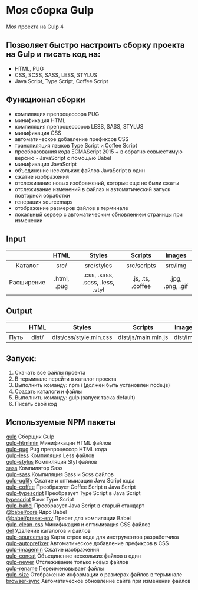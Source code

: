 # Моя сборка Gulp
Моя проекта на Gulp 4  

## Позволяет быстро настроить сборку проекта на Gulp и писать код на:

 - HTML, PUG
 - CSS, SCSS, SASS, LESS, STYLUS
 - Java Script, Type Script, Coffee Script

## Функционал сборки
 - компиляция препроцессора PUG
 - минификация HTML
 - компиляция препроцессоров LESS, SASS, STYLUS
 - минификация CSS
 - автоматическое добавление префиксов CSS
 - транспиляция языков Type Script и Coffee Script
 - преобразования кода ECMAScript 2015 + в обратно совместимую версию  - JavaScript с помощью Babel
 - минификация JavaScript
 - объединение нескольких файлов JavaScript в один
 - сжатие изображений
 - отслеживание новых изображений, которые еще не были сжаты
 - отслеживание изменений в файлах и автоматический запуск повторной обработки
 - генерация sourcemaps
 - отображение размеров файлов в терминале
 - локальный сервер с автоматическим обновлением страницы при изменении 

 ## Input

||HTML|Styles|Scripts|Images|
|:-:|:-:|:-:|:-:|:-:|
|Каталог|src/|src/styles|src/scripts|src/img
|Расширение|.html, .pug|.css, .sass, .scss, .less, .styl|.js, .ts, .coffee|.jpg, .png, .gif|

 ## Output

 ||HTML|Styles|Scripts|Images|
|:-:|:-:|:-:|:-:|:-:|
|Путь|dist/|dist/css/style.min.css|dist/js/main.min.js|dist/img


## Запуск:
1. Скачать все файлы проекта
2. В терминале перейти в каталог проекта
3. Выполнить команду: npm i (должен быть установлен node.js)
4. Создать каталоги и файлы
5. Выполнить команду: gulp (запуск таска default)
6. Писать свой код

## Используемые NPM пакеты
[gulp](https://www.npmjs.com/package/gulp) Сборщик Gulp  
[gulp-htmlmin](https://www.npmjs.com/package/gulp-htmlmin) Минификация HTML файлов  
[gulp-pug](https://www.npmjs.com/package/gulp-pug) Pug препроцессор HTML кода  
[gulp-less](https://www.npmjs.com/package/gulp-less) Компиляция Less файлов  
[gulp-stylus](https://www.npmjs.com/package/gulp-stylus) Компиляция Styl файлов  
[sass](https://www.npmjs.com/package/sass) Компилятор Sass  
[gulp-sass](https://www.npmjs.com/package/gulp-sass) Компиляция Sass и Scss файлов  
[gulp-uglify](https://www.npmjs.com/package/gulp-uglify) Сжатие и оптимизация Java Script кода  
[gulp-coffee](https://www.npmjs.com/package/gulp-coffee) Преобразует Coffee Script в Java Script  
[gulp-typescript](https://www.npmjs.com/package/gulp-typescript) Преобразует Type Script в Java Script  
[typescript](https://www.npmjs.com/package/typescript) Язык Type Script  
[gulp-babel](https://www.npmjs.com/package/gulp-babel) Преобразует Java Script в старый стандарт  
[@babel/core](https://www.npmjs.com/package/@babel/core) Ядро Babel  
[@babel/preset-env](https://www.npmjs.com/package/@babel/preset-env) Пресет для компиляции Babel  
[gulp-clean-css](https://www.npmjs.com/package/gulp-clean-css) Минификация и оптимизация CSS файлов  
[del](https://www.npmjs.com/package/del) Удаление каталогов и файлов  
[gulp-sourcemaps](https://www.npmjs.com/package/gulp-sourcemaps) Карта строк кода для инструментов разработчика  
[gulp-autoprefixer](https://www.npmjs.com/package/gulp-autoprefixer) Автоматическое добавление префиксов в CSS  
[gulp-imagemin](https://www.npmjs.com/package/gulp-imagemin) Сжатие изображений  
[gulp-concat](https://www.npmjs.com/package/gulp-concat) Объединение нескольких файлов в один  
[gulp-newer](https://www.npmjs.com/package/gulp-newer) Отслеживание только новых файлов  
[gulp-rename](https://www.npmjs.com/package/gulp-rename) Переименовывает файлы  
[gulp-size](https://www.npmjs.com/package/gulp-size) Отображение информации о размерах файлов в терминале  
[browser-sync](https://www.npmjs.com/package/browser-sync) Автоматическое обновление сайта при изменении файлов  